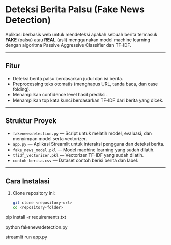 # Deteksi Berita Palsu (Fake News Detection)

Aplikasi berbasis web untuk mendeteksi apakah sebuah berita termasuk **FAKE** (palsu) atau **REAL** (asli) menggunakan model machine learning dengan algoritma Passive Aggressive Classifier dan TF-IDF.

---

## Fitur

- Deteksi berita palsu berdasarkan judul dan isi berita.
- Preprocessing teks otomatis (menghapus URL, tanda baca, dan case folding).
- Menampilkan confidence level hasil prediksi.
- Menampilkan top kata kunci berdasarkan TF-IDF dari berita yang dicek.

---

## Struktur Proyek

- `fakenewsdetection.py` — Script untuk melatih model, evaluasi, dan menyimpan model serta vectorizer.
- `app.py` — Aplikasi Streamlit untuk interaksi pengguna dan deteksi berita.
- `fake_news_model.pkl` — Model machine learning yang sudah dilatih.
- `tfidf_vectorizer.pkl` — Vectorizer TF-IDF yang sudah dilatih.
- `contoh-berita.csv` — Dataset contoh berisi berita dan label.

---

## Cara Instalasi

1. Clone repository ini:

   ```bash
   git clone <repository-url>
   cd <repository-folder>
   ```

pip install -r requirements.txt

python fakenewsdetection.py

streamlit run app.py
